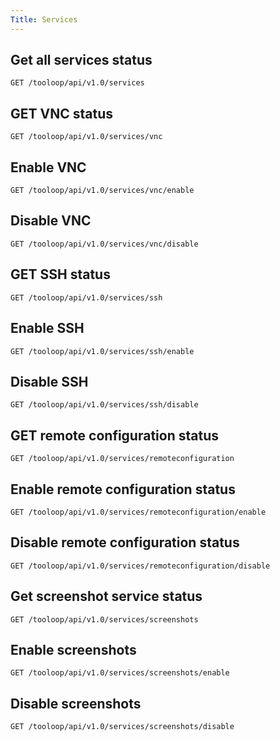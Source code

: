 ```yaml
---
Title: Services
---
```


## Get all services status

```http
GET /tooloop/api/v1.0/services
```


## GET VNC status

```http
GET /tooloop/api/v1.0/services/vnc
```


## Enable VNC

```http
GET /tooloop/api/v1.0/services/vnc/enable
```


## Disable VNC

```http
GET /tooloop/api/v1.0/services/vnc/disable
```


## GET SSH status

```http
GET /tooloop/api/v1.0/services/ssh
```


## Enable SSH

```http
GET /tooloop/api/v1.0/services/ssh/enable
```


## Disable SSH

```http
GET /tooloop/api/v1.0/services/ssh/disable
```


## GET remote configuration status

```http
GET /tooloop/api/v1.0/services/remoteconfiguration
```


## Enable remote configuration status

```http
GET /tooloop/api/v1.0/services/remoteconfiguration/enable
```


## Disable remote configuration status

```http
GET /tooloop/api/v1.0/services/remoteconfiguration/disable
```


## Get screenshot service status

```http
GET /tooloop/api/v1.0/services/screenshots
```


## Enable screenshots

```http
GET /tooloop/api/v1.0/services/screenshots/enable
```


## Disable screenshots

```http
GET /tooloop/api/v1.0/services/screenshots/disable
```